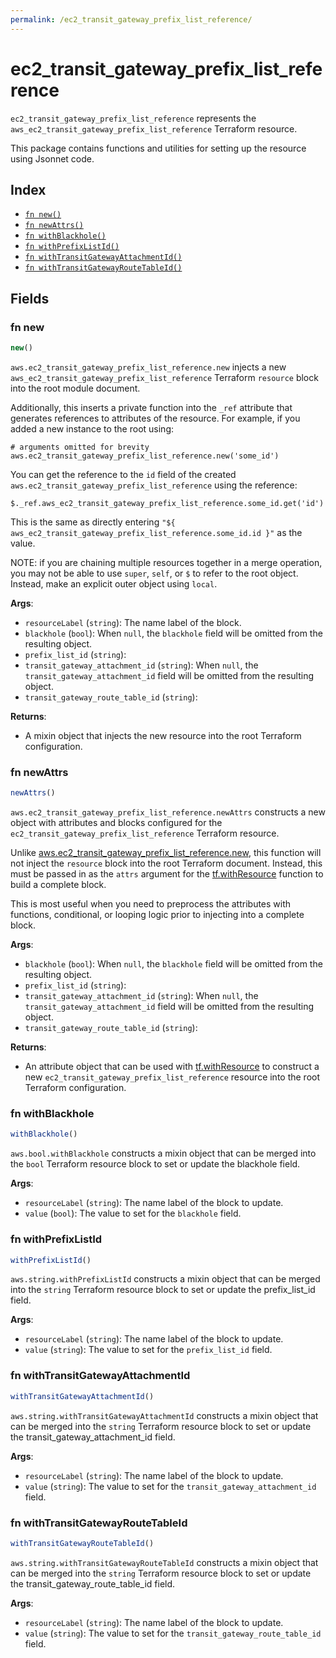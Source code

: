 ```yaml
---
permalink: /ec2_transit_gateway_prefix_list_reference/
---
```


# ec2_transit_gateway_prefix_list_reference

`ec2_transit_gateway_prefix_list_reference` represents the `aws_ec2_transit_gateway_prefix_list_reference` Terraform resource.



This package contains functions and utilities for setting up the resource using Jsonnet code.


## Index

* [`fn new()`](#fn-new)
* [`fn newAttrs()`](#fn-newattrs)
* [`fn withBlackhole()`](#fn-withblackhole)
* [`fn withPrefixListId()`](#fn-withprefixlistid)
* [`fn withTransitGatewayAttachmentId()`](#fn-withtransitgatewayattachmentid)
* [`fn withTransitGatewayRouteTableId()`](#fn-withtransitgatewayroutetableid)

## Fields

### fn new

```ts
new()
```


`aws.ec2_transit_gateway_prefix_list_reference.new` injects a new `aws_ec2_transit_gateway_prefix_list_reference` Terraform `resource`
block into the root module document.

Additionally, this inserts a private function into the `_ref` attribute that generates references to attributes of the
resource. For example, if you added a new instance to the root using:

    # arguments omitted for brevity
    aws.ec2_transit_gateway_prefix_list_reference.new('some_id')

You can get the reference to the `id` field of the created `aws.ec2_transit_gateway_prefix_list_reference` using the reference:

    $._ref.aws_ec2_transit_gateway_prefix_list_reference.some_id.get('id')

This is the same as directly entering `"${ aws_ec2_transit_gateway_prefix_list_reference.some_id.id }"` as the value.

NOTE: if you are chaining multiple resources together in a merge operation, you may not be able to use `super`, `self`,
or `$` to refer to the root object. Instead, make an explicit outer object using `local`.

**Args**:
  - `resourceLabel` (`string`): The name label of the block.
  - `blackhole` (`bool`):  When `null`, the `blackhole` field will be omitted from the resulting object.
  - `prefix_list_id` (`string`): 
  - `transit_gateway_attachment_id` (`string`):  When `null`, the `transit_gateway_attachment_id` field will be omitted from the resulting object.
  - `transit_gateway_route_table_id` (`string`): 

**Returns**:
- A mixin object that injects the new resource into the root Terraform configuration.


### fn newAttrs

```ts
newAttrs()
```


`aws.ec2_transit_gateway_prefix_list_reference.newAttrs` constructs a new object with attributes and blocks configured for the `ec2_transit_gateway_prefix_list_reference`
Terraform resource.

Unlike [aws.ec2_transit_gateway_prefix_list_reference.new](#fn-ec2_transit_gateway_prefix_list_referencenew), this function will not inject the `resource`
block into the root Terraform document. Instead, this must be passed in as the `attrs` argument for the
[tf.withResource](https://github.com/tf-libsonnet/core/tree/main/docs#fn-withresource) function to build a complete block.

This is most useful when you need to preprocess the attributes with functions, conditional, or looping logic prior to
injecting into a complete block.

**Args**:
  - `blackhole` (`bool`):  When `null`, the `blackhole` field will be omitted from the resulting object.
  - `prefix_list_id` (`string`): 
  - `transit_gateway_attachment_id` (`string`):  When `null`, the `transit_gateway_attachment_id` field will be omitted from the resulting object.
  - `transit_gateway_route_table_id` (`string`): 

**Returns**:
  - An attribute object that can be used with [tf.withResource](https://github.com/tf-libsonnet/core/tree/main/docs#fn-withresource) to construct a new `ec2_transit_gateway_prefix_list_reference` resource into the root Terraform configuration.


### fn withBlackhole

```ts
withBlackhole()
```

`aws.bool.withBlackhole` constructs a mixin object that can be merged into the `bool`
Terraform resource block to set or update the blackhole field.



**Args**:
  - `resourceLabel` (`string`): The name label of the block to update.
  - `value` (`bool`): The value to set for the `blackhole` field.


### fn withPrefixListId

```ts
withPrefixListId()
```

`aws.string.withPrefixListId` constructs a mixin object that can be merged into the `string`
Terraform resource block to set or update the prefix_list_id field.



**Args**:
  - `resourceLabel` (`string`): The name label of the block to update.
  - `value` (`string`): The value to set for the `prefix_list_id` field.


### fn withTransitGatewayAttachmentId

```ts
withTransitGatewayAttachmentId()
```

`aws.string.withTransitGatewayAttachmentId` constructs a mixin object that can be merged into the `string`
Terraform resource block to set or update the transit_gateway_attachment_id field.



**Args**:
  - `resourceLabel` (`string`): The name label of the block to update.
  - `value` (`string`): The value to set for the `transit_gateway_attachment_id` field.


### fn withTransitGatewayRouteTableId

```ts
withTransitGatewayRouteTableId()
```

`aws.string.withTransitGatewayRouteTableId` constructs a mixin object that can be merged into the `string`
Terraform resource block to set or update the transit_gateway_route_table_id field.



**Args**:
  - `resourceLabel` (`string`): The name label of the block to update.
  - `value` (`string`): The value to set for the `transit_gateway_route_table_id` field.
